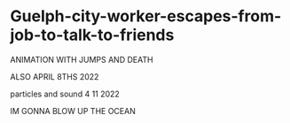 # Guelph-city-worker-escapes-from-job-to-talk-to-friends

ANIMATION WITH JUMPS AND DEATH

ALSO APRIL 8THS 2022

particles and sound 4 11 2022



IM GONNA BLOW UP THE OCEAN 
